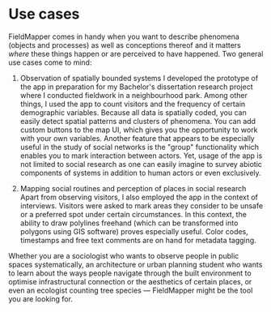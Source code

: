 # Use cases

FieldMapper comes in handy when you want to describe phenomena (objects and processes) as well as conceptions thereof and it matters *where* these things happen or are perceived to have happened. Two general use cases come to mind:

1. Observation of spatially bounded systems
I developed the prototype of the app in preparation for my Bachelor's dissertation research project where I conducted fieldwork in a neighbourhood park. Among other things, I used the app to count visitors and the frequency of certain demographic variables. Because all data is spatially coded, you can easily detect spatial patterns and clusters of phenomena. You can add custom buttons to the map UI, which gives you the opportunity to work with your own variables. Another feature that appears to be especially useful in the study of social networks is the "group" functionality which enables you to mark interaction between actors.
Yet, usage of the app is not limited to social research as one can easily imagine to survey abiotic components of systems in addition to human actors or even exclusively. 

2. Mapping social routines and perception of places in social research
Apart from observing visitors, I also employed the app in the context of interviews. Visitors were asked to mark areas they consider to be unsafe or a preferred spot under certain circumstances. In this context, the ability to draw polylines freehand (which can be transformed into polygons using GIS software) proves especially useful. Color codes, timestamps and free text comments are on hand for metadata tagging. 

Whether you are a sociologist who wants to observe people in public spaces systematically, an architecture or urban planning student who wants to learn about the ways people navigate through the built environment to optimise infrastructural connection or the aesthetics of certain places, or even an ecologist counting tree species &mdash; FieldMapper might be the tool you are looking for.
